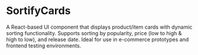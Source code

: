 # SortifyCards
A React-based UI component that displays product/item cards with dynamic sorting functionality. Supports sorting by popularity, price (low to high &amp; high to low), and release date. Ideal for use in e-commerce prototypes and frontend testing environments.

